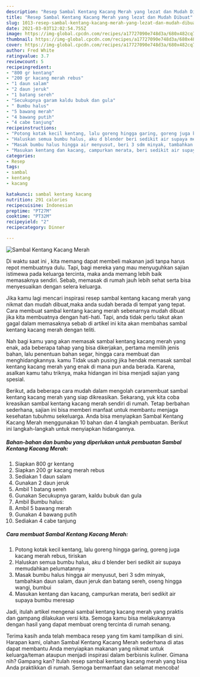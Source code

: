 ```yaml
---
description: "Resep Sambal Kentang Kacang Merah yang lezat dan Mudah Dibuat"
title: "Resep Sambal Kentang Kacang Merah yang lezat dan Mudah Dibuat"
slug: 1013-resep-sambal-kentang-kacang-merah-yang-lezat-dan-mudah-dibuat
date: 2021-03-03T12:02:54.755Z
image: https://img-global.cpcdn.com/recipes/a17727090e748d3a/680x482cq70/sambal-kentang-kacang-merah-foto-resep-utama.jpg
thumbnail: https://img-global.cpcdn.com/recipes/a17727090e748d3a/680x482cq70/sambal-kentang-kacang-merah-foto-resep-utama.jpg
cover: https://img-global.cpcdn.com/recipes/a17727090e748d3a/680x482cq70/sambal-kentang-kacang-merah-foto-resep-utama.jpg
author: Fred White
ratingvalue: 3.7
reviewcount: 5
recipeingredient:
- "800 gr kentang"
- "200 gr kacang merah rebus"
- "1 daun salam"
- "2 daun jeruk"
- "1 batang sereh"
- "Secukupnya garam kaldu bubuk dan gula"
- " Bumbu halus"
- "5 bawang merah"
- "4 bawang putih"
- "4 cabe tanjung"
recipeinstructions:
- "Potong kotak kecil kentang, lalu goreng hingga garing, goreng juga kacang merah rebus, tiriskan"
- "Haluskan semua bumbu halus, aku d blender beri sedikit air supaya memudahkan pelumatannya"
- "Masak bumbu halus hingga air menyusut, beri 3 sdm minyak, tambahkan daun salam, daun jeruk dan batang sereh, oseng hingga wangi, bumbui"
- "Masukan kentang dan kacang, campurkan merata, beri sedikit air supaya bumbu meresap"
categories:
- Resep
tags:
- sambal
- kentang
- kacang

katakunci: sambal kentang kacang 
nutrition: 291 calories
recipecuisine: Indonesian
preptime: "PT27M"
cooktime: "PT32M"
recipeyield: "2"
recipecategory: Dinner

---
```



![Sambal Kentang Kacang Merah](https://img-global.cpcdn.com/recipes/a17727090e748d3a/680x482cq70/sambal-kentang-kacang-merah-foto-resep-utama.jpg)

Di waktu  saat ini , kita memang dapat membeli makanan jadi tanpa harus repot membuatnya dulu. Tapi, bagi mereka yang mau menyuguhkan sajian istimewa pada keluarga tercinta, maka anda memang lebih baik memasaknya sendiri. Sebab, memasak di rumah jauh lebih sehat serta bisa menyesuaikan dengan selera keluarga.

Jika kamu lagi mencari inspirasi resep sambal kentang kacang merah yang nikmat dan mudah dibuat,maka anda sudah berada di tempat yang tepat. Cara membuat sambal kentang kacang merah  sebenarnya mudah dibuat jika kita membuatnya dengan hati-hati. Tapi, anda tidak perlu takut akan gagal dalam memasaknya 
sebab di artikel ini kita akan membahas sambal kentang kacang merah dengan teliti.  



Nah bagi kamu yang akan memasak sambal kentang kacang merah yang enak, ada beberapa tahap yang bisa dikerjakan, pertama memilih jenis bahan, lalu penentuan bahan segar, hingga cara membuat dan menghidangkannya. kamu Tidak usah pusing jika hendak memasak sambal kentang kacang merah yang enak di mana pun anda berada. Karena, asalkan kamu  tahu triknya, maka hidangan ini bisa menjadi sajian yang spesial.

Berikut, ada beberapa cara mudah dalam mengolah caramembuat sambal kentang kacang merah yang siap dikreasikan. Sekarang, yuk kita coba kreasikan sambal kentang kacang merah sendiri di rumah. Tetap berbahan sederhana, sajian ini bisa memberi manfaat untuk membantu menjaga kesehatan tubuhmu sekeluarga. Anda bisa menyiapkan Sambal Kentang Kacang Merah menggunakan 10 bahan dan 4 langkah pembuatan. Berikut ini langkah-langkah untuk menyiapkan hidangannya.

<!--inarticleads1-->

##### Bahan-bahan dan bumbu yang diperlukan untuk pembuatan Sambal Kentang Kacang Merah:

1. Siapkan 800 gr kentang
1. Siapkan 200 gr kacang merah rebus
1. Sediakan 1 daun salam
1. Gunakan 2 daun jeruk
1. Ambil 1 batang sereh
1. Gunakan Secukupnya garam, kaldu bubuk dan gula
1. Ambil  Bumbu halus:
1. Ambil 5 bawang merah
1. Gunakan 4 bawang putih
1. Sediakan 4 cabe tanjung




<!--inarticleads2-->

##### Cara membuat Sambal Kentang Kacang Merah:

1. Potong kotak kecil kentang, lalu goreng hingga garing, goreng juga kacang merah rebus, tiriskan
1. Haluskan semua bumbu halus, aku d blender beri sedikit air supaya memudahkan pelumatannya
1. Masak bumbu halus hingga air menyusut, beri 3 sdm minyak, tambahkan daun salam, daun jeruk dan batang sereh, oseng hingga wangi, bumbui
1. Masukan kentang dan kacang, campurkan merata, beri sedikit air supaya bumbu meresap




Jadi, itulah artikel mengenai  sambal kentang kacang merah  yang praktis dan gampang dilakukan versi kita. Semoga kamu bisa melakukannya dengan hasil yang dapat membuat oreng tercinta di rumah senang. 

Terima kasih anda telah membaca resep yang tim kami tampilkan di sini. Harapan kami, olahan  Sambal Kentang Kacang Merah sederhana di atas dapat membantu Anda menyiapkan makanan yang nikmat untuk keluarga/teman ataupun menjadi inspirasi dalam berbisnis kuliner. Gimana nih? Gampang kan? Itulah resep sambal kentang kacang merah yang bisa Anda praktikkan di rumah. Semoga bermanfaat dan selamat mencoba!

